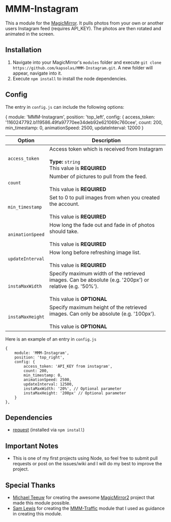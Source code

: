 # MMM-Instagram
This a module for the [MagicMirror](https://github.com/MichMich/MagicMirror/tree/develop). It pulls photos from your own or another users Instagram feed (requires API_KEY). The photos are then rotated and animated in the screen.

## Installation
1. Navigate into your MagicMirror's `modules` folder and execute `git clone https://github.com/kapsolas/MMM-Instagram.git`. A new folder will appear, navigate into it.
2. Execute `npm install` to install the node dependencies.

## Config
The entry in `config.js` can include the following options:


{
            module: 'MMM-Instagram',
            position: 'top_left',
            config: {
                access_token: '1160247792.b119586.49fa97770ee34deb92e621069c760cee',
                count: 200,
                min_timestamp: 0,
                animationSpeed: 2500,
                updateInterval: 12000
            }


|Option|Description|
|---|---|
|`access_token`|Access token which is received from Instagram<br><br>**Type:** `string`<br>This value is **REQUIRED**|
|`count`|Number of pictures to pull from the feed.<br><br>This value is **REQUIRED**|
|`min_timestamp`|Set to 0 to pull images from when you created the account.<br><br>This value is **REQUIRED**|
|`animationSpeed`|How long the fade out and fade in of photos should take.<br><br>This value is **REQUIRED**|
|`updateInterval`|How long before refreshing image list.<br><br>This value is **REQUIRED**|
|`instaMaxWidth`|Specify maximum width of the retrieved images. Can be absolute (e.g. '200px') or relative (e.g. '50%').<br><br>This value is **OPTIONAL**|
|`instaMaxHeight`|Specify maximum height of the retrieved images. Can only be absolute (e.g. '100px').<br><br>This value is **OPTIONAL**|

Here is an example of an entry in `config.js`
```
{
	module: 'MMM-Instagram',
	position: 'top_right',
	config: {
		access_token: 'API_KEY from instagram',
		count: 200,  
		min_timestamp: 0,
		animationSpeed: 2500,
		updateInterval: 12500,
		instaMaxWidth: '20%', // Optional parameter
		instaMaxHeight: '200px' // Optional parameter
	}
},
```

## Dependencies
- [request](https://www.npmjs.com/package/request) (installed via `npm install`)

## Important Notes
- This is one of my first projects using Node, so feel free to submit pull requests or post on the issues/wiki and I will do my best to improve the project.

## Special Thanks
- [Michael Teeuw](https://github.com/MichMich) for creating the awesome [MagicMirror2](https://github.com/MichMich/MagicMirror/tree/develop) project that made this module possible.
- [Sam Lewis](https://github.com/SamLewis0602/) for creating the [MMM-Traffic](https://github.com/SamLewis0602/MMM-Traffic) module that I used as guidance in creating this module.
